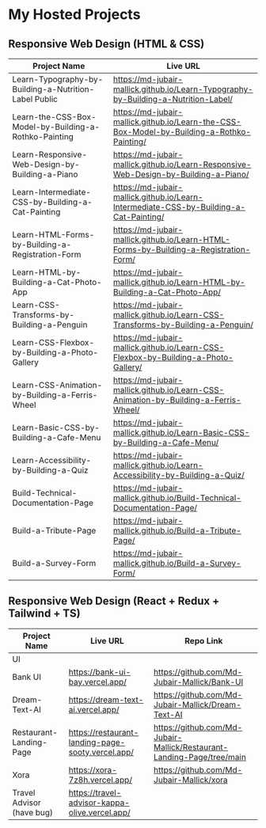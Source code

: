 # My Hosted Projects

## Responsive Web Design (HTML & CSS)
| Project Name                                           | Live URL                                                                                  |
|--------------------------------------------------------|--------------------------------------------------------------------------------------------|
| Learn-Typography-by-Building-a-Nutrition-Label Public  | https://md-jubair-mallick.github.io/Learn-Typography-by-Building-a-Nutrition-Label/        |
| Learn-the-CSS-Box-Model-by-Building-a-Rothko-Painting  | https://md-jubair-mallick.github.io/Learn-the-CSS-Box-Model-by-Building-a-Rothko-Painting/ |
| Learn-Responsive-Web-Design-by-Building-a-Piano        | https://md-jubair-mallick.github.io/Learn-Responsive-Web-Design-by-Building-a-Piano/       |
| Learn-Intermediate-CSS-by-Building-a-Cat-Painting      | https://md-jubair-mallick.github.io/Learn-Intermediate-CSS-by-Building-a-Cat-Painting/     | 
| Learn-HTML-Forms-by-Building-a-Registration-Form       | https://md-jubair-mallick.github.io/Learn-HTML-Forms-by-Building-a-Registration-Form/      |
| Learn-HTML-by-Building-a-Cat-Photo-App                 | https://md-jubair-mallick.github.io/Learn-HTML-by-Building-a-Cat-Photo-App/                |
| Learn-CSS-Transforms-by-Building-a-Penguin             | https://md-jubair-mallick.github.io/Learn-CSS-Transforms-by-Building-a-Penguin/            |
| Learn-CSS-Flexbox-by-Building-a-Photo-Gallery          | https://md-jubair-mallick.github.io/Learn-CSS-Flexbox-by-Building-a-Photo-Gallery/         |
| Learn-CSS-Animation-by-Building-a-Ferris-Wheel         | https://md-jubair-mallick.github.io/Learn-CSS-Animation-by-Building-a-Ferris-Wheel/        |
| Learn-Basic-CSS-by-Building-a-Cafe-Menu                | https://md-jubair-mallick.github.io/Learn-Basic-CSS-by-Building-a-Cafe-Menu/               |
| Learn-Accessibility-by-Building-a-Quiz                 | https://md-jubair-mallick.github.io/Learn-Accessibility-by-Building-a-Quiz/                |
| Build-Technical-Documentation-Page                     | https://md-jubair-mallick.github.io/Build-Technical-Documentation-Page/                    |
| Build-a-Tribute-Page                                   | https://md-jubair-mallick.github.io/Build-a-Tribute-Page/                                  |
| Build-a-Survey-Form                                    | https://md-jubair-mallick.github.io/Build-a-Survey-Form/                                   |

## Responsive Web Design (React + Redux + Tailwind + TS)
| Project Name                                           | Live URL                          | Repo Link                                               |
|--------------------------------------------------------|-----------------------------------|---------------------------------------------------------|
| UI |||
| Bank UI                                                | https://bank-ui-bay.vercel.app/   | https://github.com/Md-Jubair-Mallick/Bank-UI            |
| Dream-Text-AI                                          | https://dream-text-ai.vercel.app/ | https://github.com/Md-Jubair-Mallick/Dream-Text-AI      |
| Restaurant-Landing-Page                                | https://restaurant-landing-page-sooty.vercel.app/  | https://github.com/Md-Jubair-Mallick/Restaurant-Landing-Page/tree/main  |
| Xora                                                   | https://xora-7z8h.vercel.app/     | https://github.com/Md-Jubair-Mallick/xora               |
| Travel Advisor  (have bug)                             | https://travel-advisor-kappa-olive.vercel.app/  | 
